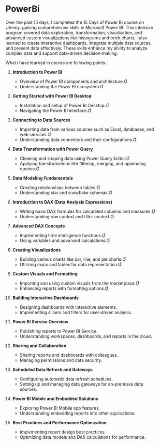 # PowerBi
Over the past 15 days, I completed the 15 Days of Power BI course on Udemy, gaining comprehensive skills in Microsoft Power BI. This intensive program covered data exploration, transformation, visualization, and advanced custom visualizations like histograms and brick charts. I also learned to create interactive dashboards, integrate multiple data sources, and present data effectively. These skills enhance my ability to analyze complex data and support data-driven decision-making.​

What i have learned in course are following points :
1. **Introduction to Power BI**
   - Overview of Power BI components and architecture.
   - Understanding the Power BI ecosystem.

2. **Getting Started with Power BI Desktop**
   - Installation and setup of Power BI Desktop.
   - Navigating the Power BI interface.

3. **Connecting to Data Sources**
   - Importing data from various sources such as Excel, databases, and web services.
   - Understanding data connectors and their configurations.

4. **Data Transformation with Power Query**
   - Cleaning and shaping data using Power Query Editor.
   - Applying transformations like filtering, merging, and appending queries.

5. **Data Modeling Fundamentals**
   - Creating relationships between tables.
   - Understanding star and snowflake schemas.

6. **Introduction to DAX (Data Analysis Expressions)**
   - Writing basic DAX formulas for calculated columns and measures.
   - Understanding row context and filter context.

7. **Advanced DAX Concepts**
   - Implementing time intelligence functions.
   - Using variables and advanced calculations.

8. **Creating Visualizations**
   - Building various charts like bar, line, and pie charts.
   - Utilizing maps and tables for data representation.

9. **Custom Visuals and Formatting**
   - Importing and using custom visuals from the marketplace.
   - Enhancing reports with formatting options.

10. **Building Interactive Dashboards**
    - Designing dashboards with interactive elements.
    - Implementing slicers and filters for user-driven analysis.

11. **Power BI Service Overview**
    - Publishing reports to Power BI Service.
    - Understanding workspaces, dashboards, and reports in the cloud.

12. **Sharing and Collaboration**
    - Sharing reports and dashboards with colleagues.
    - Managing permissions and data security.

13. **Scheduled Data Refresh and Gateways**
    - Configuring automatic data refresh schedules.
    - Setting up and managing data gateways for on-premises data sources.

14. **Power BI Mobile and Embedded Solutions**
    - Exploring Power BI Mobile app features.
    - Understanding embedding reports into other applications.

15. **Best Practices and Performance Optimization**
    - Implementing report design best practices.
    - Optimizing data models and DAX calculations for performance.
